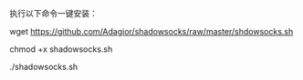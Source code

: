 执行以下命令一键安装：

wget https://github.com/Adagior/shadowsocks/raw/master/shdowsocks.sh

chmod +x shadowsocks.sh

./shadowsocks.sh
